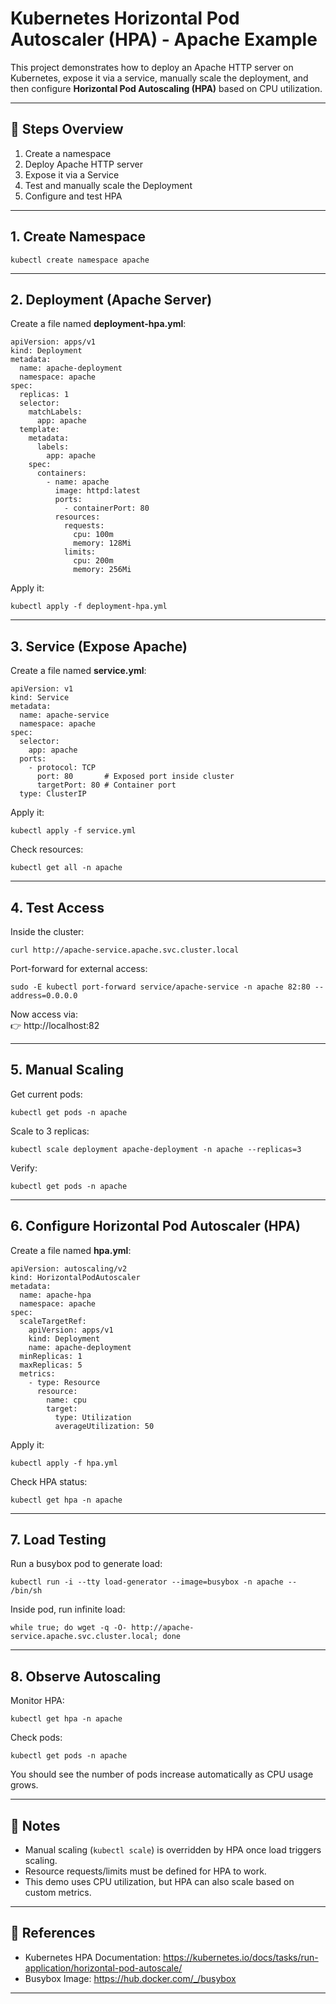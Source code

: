 # Kubernetes Horizontal Pod Autoscaler (HPA) - Apache Example

This project demonstrates how to deploy an Apache HTTP server on Kubernetes, expose it via a service, manually scale the deployment, and then configure **Horizontal Pod Autoscaling (HPA)** based on CPU utilization.

---

## 🚀 Steps Overview
1. Create a namespace  
2. Deploy Apache HTTP server  
3. Expose it via a Service  
4. Test and manually scale the Deployment  
5. Configure and test HPA  

---

## 1. Create Namespace

    kubectl create namespace apache

---

## 2. Deployment (Apache Server)

Create a file named **deployment-hpa.yml**:

    apiVersion: apps/v1
    kind: Deployment
    metadata:
      name: apache-deployment
      namespace: apache
    spec:
      replicas: 1
      selector:
        matchLabels:
          app: apache
      template:
        metadata:
          labels:
            app: apache
        spec:
          containers:
            - name: apache
              image: httpd:latest
              ports:
                - containerPort: 80
              resources:
                requests:
                  cpu: 100m
                  memory: 128Mi
                limits:
                  cpu: 200m
                  memory: 256Mi

Apply it:

    kubectl apply -f deployment-hpa.yml

---

## 3. Service (Expose Apache)

Create a file named **service.yml**:

    apiVersion: v1
    kind: Service
    metadata:
      name: apache-service
      namespace: apache
    spec:
      selector:
        app: apache
      ports:
        - protocol: TCP
          port: 80       # Exposed port inside cluster
          targetPort: 80 # Container port
      type: ClusterIP

Apply it:

    kubectl apply -f service.yml

Check resources:

    kubectl get all -n apache

---

## 4. Test Access

Inside the cluster:

    curl http://apache-service.apache.svc.cluster.local

Port-forward for external access:

    sudo -E kubectl port-forward service/apache-service -n apache 82:80 --address=0.0.0.0

Now access via:  
👉 http://localhost:82

---

## 5. Manual Scaling

Get current pods:

    kubectl get pods -n apache

Scale to 3 replicas:

    kubectl scale deployment apache-deployment -n apache --replicas=3

Verify:

    kubectl get pods -n apache

---

## 6. Configure Horizontal Pod Autoscaler (HPA)

Create a file named **hpa.yml**:

    apiVersion: autoscaling/v2
    kind: HorizontalPodAutoscaler
    metadata:
      name: apache-hpa
      namespace: apache
    spec:
      scaleTargetRef:
        apiVersion: apps/v1
        kind: Deployment
        name: apache-deployment
      minReplicas: 1
      maxReplicas: 5
      metrics:
        - type: Resource
          resource:
            name: cpu
            target:
              type: Utilization
              averageUtilization: 50

Apply it:

    kubectl apply -f hpa.yml

Check HPA status:

    kubectl get hpa -n apache

---

## 7. Load Testing

Run a busybox pod to generate load:

    kubectl run -i --tty load-generator --image=busybox -n apache -- /bin/sh

Inside pod, run infinite load:

    while true; do wget -q -O- http://apache-service.apache.svc.cluster.local; done

---

## 8. Observe Autoscaling

Monitor HPA:

    kubectl get hpa -n apache

Check pods:

    kubectl get pods -n apache

You should see the number of pods increase automatically as CPU usage grows.

---

## 📝 Notes
- Manual scaling (`kubectl scale`) is overridden by HPA once load triggers scaling.  
- Resource requests/limits must be defined for HPA to work.  
- This demo uses CPU utilization, but HPA can also scale based on custom metrics.  

---

## 📌 References
- Kubernetes HPA Documentation: https://kubernetes.io/docs/tasks/run-application/horizontal-pod-autoscale/  
- Busybox Image: https://hub.docker.com/_/busybox  

---
